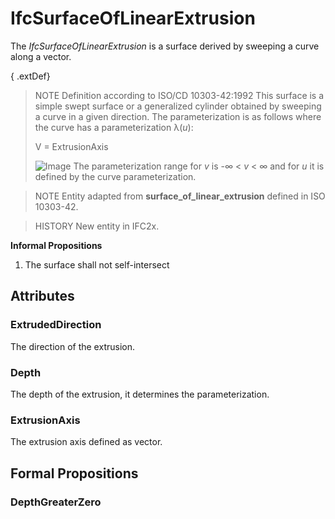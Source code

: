 # IfcSurfaceOfLinearExtrusion

The _IfcSurfaceOfLinearExtrusion_ is a surface derived by sweeping a curve along a vector.
<!-- end of short definition -->


{ .extDef}
> NOTE Definition according to ISO/CD 10303-42:1992
> This surface is a simple swept surface or a generalized cylinder obtained by sweeping a curve in a given direction. The parameterization is as follows where the curve has a parameterization λ(_u_):
>
> V = ExtrusionAxis
>
> ![Image](../../../../figures/ifcsurfaceoflinearextrusion-math1.gif)
> The parameterization range for _v_ is -∞ < _v_ < ∞ and for _u_ it is defined by the curve parameterization.

> NOTE Entity adapted from **surface_of_linear_extrusion** defined in ISO 10303-42.

> HISTORY New entity in IFC2x.

**Informal Propositions**

1. The surface shall not self-intersect

## Attributes

### ExtrudedDirection
The direction of the extrusion.

### Depth
The depth of the extrusion, it determines the parameterization.

### ExtrusionAxis
The extrusion axis defined as vector.

## Formal Propositions

### DepthGreaterZero

